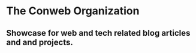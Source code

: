 <h1>The Conweb Organization</h1>
<h2>Showcase for web and tech related blog articles and and projects. </h2>
